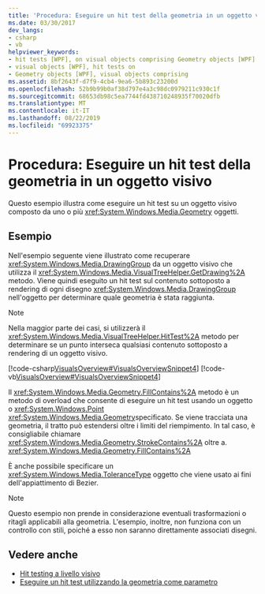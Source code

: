```yaml
---
title: 'Procedura: Eseguire un hit test della geometria in un oggetto visivo'
ms.date: 03/30/2017
dev_langs:
- csharp
- vb
helpviewer_keywords:
- hit tests [WPF], on visual objects comprising Geometry objects [WPF]
- visual objects [WPF], hit tests on
- Geometry objects [WPF], visual objects comprising
ms.assetid: 8bf2643f-d7f9-4cb4-9ea6-5b893c23200d
ms.openlocfilehash: 52b9b99b0af38d797e4a3c98dc0979211c930c1f
ms.sourcegitcommit: 68653db98c5ea7744fd438710248935f70020dfb
ms.translationtype: MT
ms.contentlocale: it-IT
ms.lasthandoff: 08/22/2019
ms.locfileid: "69923375"
---
```

# <a name="how-to-hit-test-geometry-in-a-visual"></a>Procedura: Eseguire un hit test della geometria in un oggetto visivo
Questo esempio illustra come eseguire un hit test su un oggetto visivo composto da uno o più <xref:System.Windows.Media.Geometry> oggetti.  
  
## <a name="example"></a>Esempio  
 Nell'esempio seguente viene illustrato come recuperare <xref:System.Windows.Media.DrawingGroup> da un oggetto visivo che utilizza il <xref:System.Windows.Media.VisualTreeHelper.GetDrawing%2A> metodo. Viene quindi eseguito un hit test sul contenuto sottoposto a rendering di ogni disegno <xref:System.Windows.Media.DrawingGroup> nell'oggetto per determinare quale geometria è stata raggiunta.  
  
> [!NOTE]
> Nella maggior parte dei casi, si utilizzerà il <xref:System.Windows.Media.VisualTreeHelper.HitTest%2A> metodo per determinare se un punto interseca qualsiasi contenuto sottoposto a rendering di un oggetto visivo.  
  
 [!code-csharp[VisualsOverview#VisualsOverviewSnippet4](~/samples/snippets/csharp/VS_Snippets_Wpf/VisualsOverview/CSharp/Window1.xaml.cs#visualsoverviewsnippet4)]
 [!code-vb[VisualsOverview#VisualsOverviewSnippet4](~/samples/snippets/visualbasic/VS_Snippets_Wpf/VisualsOverview/visualbasic/window1.xaml.vb#visualsoverviewsnippet4)]  
  
 Il <xref:System.Windows.Media.Geometry.FillContains%2A> metodo è un metodo di overload che consente di eseguire un hit test usando un oggetto o <xref:System.Windows.Point> <xref:System.Windows.Media.Geometry>specificato. Se viene tracciata una geometria, il tratto può estendersi oltre i limiti del riempimento. In tal caso, è consigliabile chiamare <xref:System.Windows.Media.Geometry.StrokeContains%2A> oltre a. <xref:System.Windows.Media.Geometry.FillContains%2A>  
  
 È anche possibile specificare un <xref:System.Windows.Media.ToleranceType> oggetto che viene usato ai fini dell'appiattimento di Bezier.  
  
> [!NOTE]
> Questo esempio non prende in considerazione eventuali trasformazioni o ritagli applicabili alla geometria. L'esempio, inoltre, non funziona con un controllo con stili, poiché a esso non saranno direttamente associati disegni.  
  
## <a name="see-also"></a>Vedere anche

- [Hit testing a livello visivo](hit-testing-in-the-visual-layer.md)
- [Eseguire un hit test utilizzando la geometria come parametro](how-to-hit-test-using-geometry-as-a-parameter.md)
